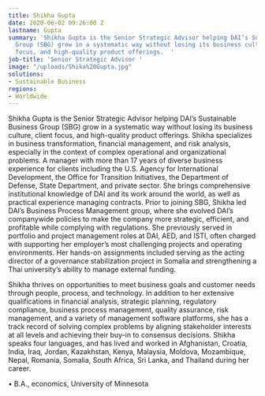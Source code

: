 ```yaml
---
title: Shikha Gupta
date: 2020-06-02 09:26:00 Z
lastname: Gupta
summary: 'Shikha Gupta is the Senior Strategic Advisor helping DAI’s Sustainable Business
  Group (SBG) grow in a systematic way without losing its business culture, client
  focus, and high-quality product offerings.  '
job-title: 'Senior Strategic Advisor '
image: "/uploads/Shika%20Gupta.jpg"
solutions:
- Sustainable Business
regions:
- Worldwide
---
```


Shikha Gupta is the Senior Strategic Advisor helping DAI’s Sustainable Business Group (SBG) grow in a systematic way without losing its business culture, client focus, and high-quality product offerings. Shikha specializes in business transformation, financial management, and risk analysis, especially in the context of complex operational and organizational problems. A manager with more than 17 years of diverse business experience for clients including the U.S. Agency for International Development, the Office for Transition Initiatives, the Department of Defense, State Department, and private sector. She brings comprehensive institutional knowledge of DAI and its work around the world, as well as practical experience managing contracts. Prior to joining SBG, Shikha led DAI’s Business Process Management group, where she evolved DAI’s companywide policies to make the company more strategic, efficient, and profitable while complying with regulations. She previously served in portfolio and project management roles at DAI, AED, and ISTI, often charged with supporting her employer’s most challenging projects and operating environments. Her hands-on assignments included serving as the acting director of a governance stabilization project in Somalia and strengthening a Thai university’s ability to manage external funding. 

Shikha thrives on opportunities to meet business goals and customer needs through people, process, and technology. In addition to her extensive qualifications in financial analysis, strategic planning, regulatory compliance, business process management, quality assurance, risk management, and a variety of management software platforms, she has a track record of solving complex problems by aligning stakeholder interests at all levels and achieving their buy-in to consensus decisions. Shikha speaks four languages, and has lived and worked in Afghanistan, Croatia, India, Iraq, Jordan, Kazakhstan, Kenya, Malaysia, Moldova, Mozambique, Nepal, Romania, Somalia, South Africa, Sri Lanka, and Thailand during her career. 

•    B.A., economics, University of Minnesota 